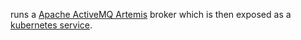 runs a [Apache ActiveMQ Artemis](https://activemq.apache.org/artemis/) broker which is then exposed as a [kubernetes service](http://fabric8.io/v2/services.html).

